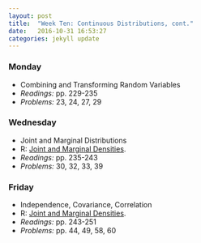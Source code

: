 ```yaml
---
layout: post
title:  "Week Ten: Continuous Distributions, cont."
date:   2016-10-31 16:53:27
categories: jekyll update
---
```


### Monday  
- Combining and Transforming Random Variables
- *Readings:* pp. 229-235
- *Problems:* 23, 24, 27, 29

### Wednesday
- Joint and Marginal Distributions
- R: <a href = "{{ site.baseurl }}/assets/week-10/joint-densities.html" target = "_blank">Joint and Marginal Densities</a>.
- *Readings:* pp. 235-243
- *Problems:* 30, 32, 33, 39

### Friday
- Independence, Covariance, Correlation
- R: <a href = "{{ site.baseurl }}/assets/week-10/joint-densities-2.html" target = "_blank">Joint and Marginal Densities</a>.
- *Readings:* pp. 243-251
- *Problems:* pp. 44, 49, 58, 60